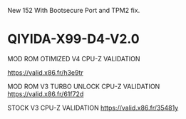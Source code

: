 
New 152 With Bootsecure Port and TPM2 fix.


# QIYIDA-X99-D4-V2.0


MOD ROM OTIMIZED V4 CPU-Z VALIDATION 

https://valid.x86.fr/h3e9tr

MOD ROM V3 TURBO UNLOCK CPU-Z VALIDATION
https://valid.x86.fr/61f72d

STOCK V3 CPU-Z VALIDATION
https://valid.x86.fr/35481y
